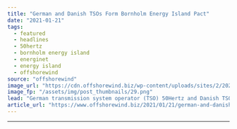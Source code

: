 ```yaml
---
title: "German and Danish TSOs Form Bornholm Energy Island Pact"
date: "2021-01-21"
tags: 
  - featured
  - headlines
  - 50hertz
  - bornholm energy island
  - energinet
  - energy island
  - offshorewind
source: "offshorewind"
image_url: "https://cdn.offshorewind.biz/wp-content/uploads/sites/2/2021/01/21095008/German-and-Danish-TSOs-Form-Bornholm-Energy-Island-Pact.png"
image_fp: "/assets/img/post_thumbnails/29.png"
lead: "German transmission system operator (TSO) 50Hertz and Danish TSO Energinet have signed a Letter"
article_url: "https://www.offshorewind.biz/2021/01/21/german-and-danish-tsos-form-bornholm-energy-island-pact/"
---
```


---
